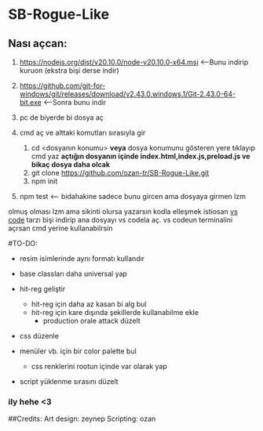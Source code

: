 # SB-Rogue-Like

## Nası açcan:

1. https://nodejs.org/dist/v20.10.0/node-v20.10.0-x64.msi   <--Bunu indirip kuruon (ekstra bişi derse indir)
2. https://github.com/git-for-windows/git/releases/download/v2.43.0.windows.1/Git-2.43.0-64-bit.exe   <--Sonra bunu indir
4. pc de biyerde bi dosya aç
5. cmd aç ve alttaki komutları sırasıyla gir

   1. cd <dosyanın konumu> **veya** dosya konumunu gösteren yere tıklayıp cmd yaz **açtığın dosyanın içinde index.html,index.js,preload.js ve bikaç dosya daha olcak**
   3. git clone https://github.com/ozan-tr/SB-Rogue-Like.git
   5. npm init
6. npm test  <-- bidahakine sadece bunu gircen ama dosyaya girmen lzm  


olmuş olması lzm ama sikinti olursa yazarsın kodla elleşmek istiosan [vs code](https://code.visualstudio.com/download) tarzı bişi indirip ana dosyayı vs codela aç. vs codeun terminalini açrsan cmd yerine kullanabilrsin


#TO-DO:
* resim isimlerinde aynı formatı kullandır
* base classları daha universal yap
* hit-reg geliştir

  * hit-reg için daha az kasan bi alg bul
  * hit-reg için kare dışında şekillerde kullanabilme ekle
    * production orale attack düzelt
* css düzenle
* menüler vb. için bir color palette bul

  * css renklerini rootun içinde var olarak yap
* script yüklenme sırasını düzelt


### ily hehe <3


##Credits:
Art design: zeynep
Scripting: ozan
